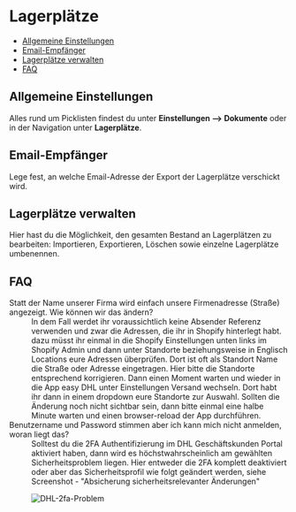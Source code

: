 # Lagerplätze

-   [Allgemeine Einstellungen](#general)
-   [Email-Empfänger](#email)
-   [Lagerplätze verwalten](#manage)
-   [FAQ](#faq)

<a name="general"></a>

## Allgemeine Einstellungen

Alles rund um Picklisten findest du unter **Einstellungen --> Dokumente** oder in der Navigation unter **Lagerplätze**.

<a name="email"></a>

## Email-Empfänger

Lege fest, an welche Email-Adresse der Export der Lagerplätze verschickt wird.

<a name="manage"></a>

## Lagerplätze verwalten

Hier hast du die Möglichkeit, den gesamten Bestand an Lagerplätzen zu bearbeiten: Importieren, Exportieren, Löschen sowie einzelne Lagerplätze umbenennen.

## FAQ

<div class="faq-list">
<dl class="space-y-8">
<div>
<dt>Statt der Name unserer Firma wird einfach unsere Firmenadresse (Straße) angezeigt. Wie können wir das ändern?</dt>
<dd>In dem Fall werdet ihr voraussichtlich keine Absender Referenz verwenden und zwar die Adressen, die ihr in Shopify hinterlegt habt. dazu müsst ihr einmal in die Shopify Einstellungen unten links im Shopify Admin und dann unter Standorte beziehungsweise in Englisch Locations eure Adressen überprüfen. Dort ist oft als Standort Name die Straße oder Adresse eingetragen. Hier bitte die Standorte entsprechend korrigieren. Dann einen Moment warten und wieder in die App easy DHL unter Einstellungen Versand wechseln. Dort habt ihr dann in einem dropdown eure Standorte zur Auswahl. Sollten die Änderung noch nicht sichtbar sein, dann bitte einmal eine halbe Minute warten und einen browser-reload der App durchführen.</dd>
</div>

<div>
<dt>Benutzername und Password stimmen aber ich kann mich nicht anmelden, woran liegt das?</dt>
<dd>Solltest du die 2FA Authentifizierung im DHL Geschäftskunden Portal aktiviert haben, dann wird es höchstwahrscheinlich am gewählten Sicherheitsproblem liegen. Hier entweder die 2FA komplett deaktiviert oder aber das Sicherheitsprofil wie folgt geändert werden, siehe Screenshot - "Absicherung sicherheitsrelevanter Änderungen"

![DHL-2fa-Problem](https://media.247apps.de/storage/faq/dhl-2fa-problem.png)

</dd>
</dl>
</div>
</div>
